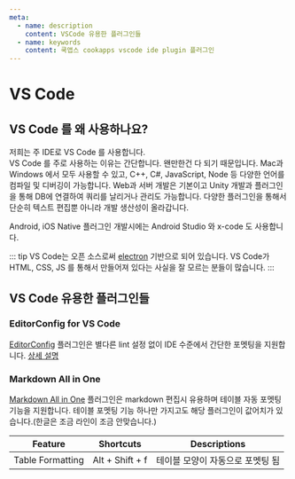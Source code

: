 ```yaml
---
meta:
  - name: description
    content: VSCode 유용한 플러그인들
  - name: keywords
    content: 쿡앱스 cookapps vscode ide plugin 플러그인
---
```


# VS Code

## VS Code 를 왜 사용하나요?

저희는 주 IDE로 VS Code 를 사용합니다.<br>
VS Code 를 주로 사용하는 이유는 간단합니다. 왠만한건 다 되기 때문입니다. Mac과 Windows 에서 모두 사용할 수 있고, C++, C#, JavaScript, Node 등 다양한 언어를 컴파일 및 디버깅이 가능합니다. Web과 서버 개발은 기본이고 Unity 개발과 플러그인을 통해 DB에 연결하여 쿼리를 날리거나 관리도 가능합니다. 다양한 플러그인을 통해서 단순히 텍스트 편집뿐 아니라 개발 생산성이 올라갑니다.
<div class="small">Android, iOS Native 플러그인 개발시에는 Android Studio 와 x-code 도 사용합니다.</div>

::: tip
VS Code는 오픈 소스로써 [electron](https://electronjs.org/) 기반으로 되어 있습니다. VS Code가 HTML, CSS, JS 를 통해서 만들어져 있다는 사실을 잘 모르는 분들이 많습니다.
:::

## VS Code 유용한 플러그인들

### EditorConfig for VS Code

[EditorConfig](https://marketplace.visualstudio.com/items?itemName=EditorConfig.EditorConfig) 플러그인은 별다른 lint 설정 없이 IDE 수준에서 간단한 포멧팅을 지원합니다. [상세 설명](/guide/editorconfig/)

### Markdown All in One

[Markdown All in One](https://marketplace.visualstudio.com/items?itemName=yzhang.markdown-all-in-one) 플러그인은 markdown 편집시 유용하며 테이블 자동 포멧팅 기능을 지원합니다.
테이블 포멧팅 기능 하나만 가지고도 해당 플러그인이 값어치가 있습니다.(한글은 조금 라인이 조금 안맞습니다.)

| Feature          | Shortcuts       | Descriptions       |
| ---------------- | --------------- | ------------------ |
| Table Formatting | Alt + Shift + f | 테이블 모양이 자동으로 포멧팅 됨 |
